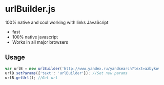 urlBuilder.js
========

100% native and cool working with links JavaScript

 * fast
 * 100% native javascript
 * Works in all major browsers

## Usage

```javascript
var urlB = new urlBuilder('http://www.yandex.ru/yandsearch?text=azbykov&lr=2');
urlB.setParams({'text': 'urlBuilder'}); //Set new params
urlB.getUrl(); //Get url
```